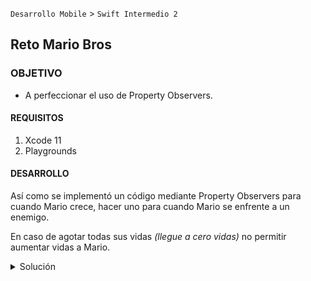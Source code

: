 `Desarrollo Mobile` > `Swift Intermedio 2`

	
## Reto Mario Bros

### OBJETIVO 

- A perfeccionar el uso de Property Observers. 

#### REQUISITOS 

1. Xcode 11
2. Playgrounds

#### DESARROLLO

Así como se implementó un código mediante Property Observers para cuando Mario crece, hacer uno para cuando Mario se enfrente a un enemigo.

En caso de agotar todas sus vidas *(llegue a cero vidas)* no permitir aumentar vidas a Mario.

<details>
	<summary>Solución</summary>
	<p> Crear un pequeño algoritmo dentro de un Property Observer que permita asignar un valor</p>
	<p> Agregar un Property Observer que permita cambiar el valor de lifes y del tamaño de Mario.</p>
	<p> Agregar una condición que permita saber si el juego ha terminado, asignandole el valor de True a gameOver.</p>
	
```
enum Mario {
  case small, big
}

struct MarioWorld {
  var mario: Mario
  var gameOver: Bool = false
  var lifes: Int = 1

  var enemyAttacked: Bool? {
    didSet {
      if lifes > 0 {
        lifes -= 1
      } else {
        gameOver = true
        print("game over")
      }
    }
  }

  var 🍄: Bool {
    willSet {
      if !gameOver {
        if newValue && mario == .small {
          mario = .big
          print("mario is big")
          lifes = 2
        } else {
          mario = .small
          print("mario is small")
        }
      }
    }
  }
  
}

var game = MarioWorld(mario: .small, 🍄: false)
game.🍄 = true
print("Number of Lifes: \(game.lifes)")
game.enemyAttacked = true
print("Number of Lifes: \(game.lifes)")
game.enemyAttacked = true
game.enemyAttacked = true
game.🍄 = true
```
</details> 


